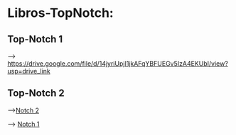 # Libros-TopNotch:

## Top-Notch 1
--> https://drive.google.com/file/d/14jyriUpjI1jkAFqYBFUEGv5IzA4EKUbI/view?usp=drive_link
<br>

## Top-Notch 2

-->[Notch 2](https://drive.google.com/file/d/15Vj-b2ClhZOrMyDEPcpOi7EHj133_ryN/view?usp=drive_link "Notch 2")



--> <a href= "https://drive.google.com/file/d/15Vj-b2ClhZOrMyDEPcpOi7EHj133_ryN/view?usp=drive_link" >Notch 1 </a>
